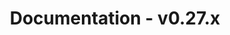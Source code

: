 ---
title: Documentation - v0.27.x
layout: docs_version_index.html
path: /docs/v0.27.x
version: v0.27.x

github_url: "https://github.com/fastify/website/blob/master/src/website/layouts/docs_version_index.html"
---